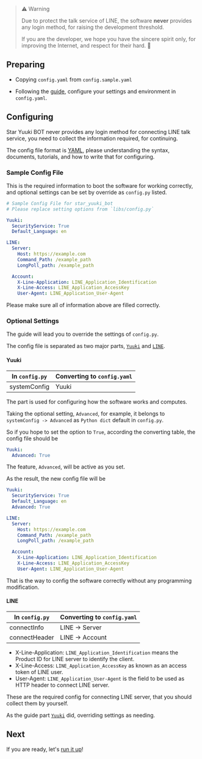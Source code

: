 > :warning: Warning
>
> Due to protect the talk service of LINE, the software **never** provides any login method, for raising the development threshold.
>
> If you are the developer, we hope you have the sincere spirit only, for improving the Internet, and respect for their hard. :pray: 

## Preparing

+ Copying `config.yaml` from `config.sample.yaml`

+ Following the [guide](#configuring), configure your settings and environment in `config.yaml`.

## Configuring

Star Yuuki BOT never provides any login method for connecting LINE talk service, you need to collect the information required, for continuing.

The config file format is [YAML](https://yaml.org), please understanding the syntax, documents, tutorials, and how to write that for configuring.

### Sample Config File

This is the required information to boot the software for working correctly, and optional settings can be set by override as `config.py` listed.

```yaml
# Sample Config File for star_yuuki_bot
# Please replace setting options from `libs/config.py`

Yuuki:
  SecurityService: True
  Default_Language: en

LINE:
  Server:
    Host: https://example.com
    Command_Path: /example_path
    LongPoll_path: /example_path

  Account:
    X-Line-Application: LINE_Application_Identification
    X-Line-Access: LINE_Application_AccessKey
    User-Agent: LINE_Application_User-Agent
```

Please make sure all of information above are filled correctly.

### Optional Settings

The guide will lead you to override the settings of `config.py`.

The config file is separated as two major parts, [`Yuuki`](#Yuuki) and [`LINE`](#LINE).

#### Yuuki

| In `config.py` | Converting to `config.yaml`  |
|---|---|
| systemConfig | Yuuki |

The part is used for configuring how the software works and computes.

Taking the optional setting, `Advanced`, for example, it belongs to `systemConfig -> Advanced` as `Python dict` default in `config.py`.

So if you hope to set the option to `True`, according the converting table, the config file should be

```yaml
Yuuki:
  Advanced: True
```

The feature, `Advanced`, will be active as you set.

As the result, the new config file will be

```yaml
Yuuki:
  SecurityService: True
  Default_Language: en
  Advanced: True

LINE:
  Server:
    Host: https://example.com
    Command_Path: /example_path
    LongPoll_path: /example_path

  Account:
    X-Line-Application: LINE_Application_Identification
    X-Line-Access: LINE_Application_AccessKey
    User-Agent: LINE_Application_User-Agent
```

That is the way to config the software correctly without any programming modification. 

#### LINE

| In `config.py` | Converting to `config.yaml`  |
|---|---|
| connectInfo | LINE -> Server |
| connectHeader | LINE -> Account |

- X-Line-Application: `LINE_Application_Identification` means the Product ID for LINE server to identify the client.
- X-Line-Access: `LINE_Application_AccessKey` as known as an access token of LINE user.
- User-Agent: `LINE_Application_User-Agent` is the field to be used as HTTP header to connect LINE server.

These are the required config for connecting LINE server, that you should collect them by yourself.

As the guide part [`Yuuki`](#Yuuki) did, overriding settings as needing.

## Next

If you are ready, let's [run it up](https://github.com/star-inc/star_yuuki_bot/wiki/Execute-and-Maintain)!